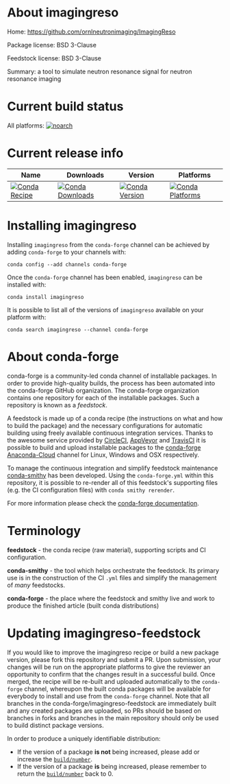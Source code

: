 About imagingreso
=================

Home: https://github.com/ornlneutronimaging/ImagingReso

Package license: BSD 3-Clause

Feedstock license: BSD 3-Clause

Summary: a tool to simulate neutron resonance signal for neutron resonance imaging



Current build status
====================

All platforms:
[![noarch](https://img.shields.io/circleci/project/github/conda-forge/imagingreso-feedstock/master.svg?label=noarch)](https://circleci.com/gh/conda-forge/imagingreso-feedstock)

Current release info
====================

| Name | Downloads | Version | Platforms |
| --- | --- | --- | --- |
| [![Conda Recipe](https://img.shields.io/badge/recipe-imagingreso-green.svg)](https://anaconda.org/conda-forge/imagingreso) | [![Conda Downloads](https://img.shields.io/conda/dn/conda-forge/imagingreso.svg)](https://anaconda.org/conda-forge/imagingreso) | [![Conda Version](https://img.shields.io/conda/vn/conda-forge/imagingreso.svg)](https://anaconda.org/conda-forge/imagingreso) | [![Conda Platforms](https://img.shields.io/conda/pn/conda-forge/imagingreso.svg)](https://anaconda.org/conda-forge/imagingreso) |

Installing imagingreso
======================

Installing `imagingreso` from the `conda-forge` channel can be achieved by adding `conda-forge` to your channels with:

```
conda config --add channels conda-forge
```

Once the `conda-forge` channel has been enabled, `imagingreso` can be installed with:

```
conda install imagingreso
```

It is possible to list all of the versions of `imagingreso` available on your platform with:

```
conda search imagingreso --channel conda-forge
```


About conda-forge
=================

conda-forge is a community-led conda channel of installable packages.
In order to provide high-quality builds, the process has been automated into the
conda-forge GitHub organization. The conda-forge organization contains one repository
for each of the installable packages. Such a repository is known as a *feedstock*.

A feedstock is made up of a conda recipe (the instructions on what and how to build
the package) and the necessary configurations for automatic building using freely
available continuous integration services. Thanks to the awesome service provided by
[CircleCI](https://circleci.com/), [AppVeyor](http://www.appveyor.com/)
and [TravisCI](https://travis-ci.org/) it is possible to build and upload installable
packages to the [conda-forge](https://anaconda.org/conda-forge)
[Anaconda-Cloud](http://docs.anaconda.org/) channel for Linux, Windows and OSX respectively.

To manage the continuous integration and simplify feedstock maintenance
[conda-smithy](http://github.com/conda-forge/conda-smithy) has been developed.
Using the ``conda-forge.yml`` within this repository, it is possible to re-render all of
this feedstock's supporting files (e.g. the CI configuration files) with ``conda smithy rerender``.

For more information please check the [conda-forge documentation](https://conda-forge.org/docs/).

Terminology
===========

**feedstock** - the conda recipe (raw material), supporting scripts and CI configuration.

**conda-smithy** - the tool which helps orchestrate the feedstock.
                   Its primary use is in the construction of the CI ``.yml`` files
                   and simplify the management of *many* feedstocks.

**conda-forge** - the place where the feedstock and smithy live and work to
                  produce the finished article (built conda distributions)


Updating imagingreso-feedstock
==============================

If you would like to improve the imagingreso recipe or build a new
package version, please fork this repository and submit a PR. Upon submission,
your changes will be run on the appropriate platforms to give the reviewer an
opportunity to confirm that the changes result in a successful build. Once
merged, the recipe will be re-built and uploaded automatically to the
`conda-forge` channel, whereupon the built conda packages will be available for
everybody to install and use from the `conda-forge` channel.
Note that all branches in the conda-forge/imagingreso-feedstock are
immediately built and any created packages are uploaded, so PRs should be based
on branches in forks and branches in the main repository should only be used to
build distinct package versions.

In order to produce a uniquely identifiable distribution:
 * If the version of a package **is not** being increased, please add or increase
   the [``build/number``](http://conda.pydata.org/docs/building/meta-yaml.html#build-number-and-string).
 * If the version of a package **is** being increased, please remember to return
   the [``build/number``](http://conda.pydata.org/docs/building/meta-yaml.html#build-number-and-string)
   back to 0.